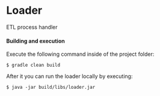 # Loader
ETL process handler
#### Building and execution
Execute the following command inside of the project folder:
```
$ gradle clean build
```
After it you can run the loader locally by executing:
```
$ java -jar build/libs/loader.jar
```
